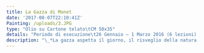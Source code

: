```yaml
---
title: La Gazza di Monet
date: '2017-08-07T22:10:41Z'
Painting: /uploads/3.JPG
type: "Olio su Cartone telato\tCM 50x35"
details: "Periodo di esecuzione\t26 Gennaio – 1 Marzo 2016 (6 lezioni) *Questo quadro l’ho iniziato e terminato al corso in 6 lezioni."
description: "\_*La gazza aspetta il giorno, il risveglio della natura, attende...\nlì nel suo luogo sicuro, *\n\n*la pace è intorno a sè, guarda la sua ombra e gioisce del\nlieve calore sulle piume.*\n\n*Pensa che oggi può volare, osserva da lassù il suo giardino\nper poi farvi ritorno la sera.*\n\n*\_“La gazza” amo\nquesto dipinto per la sensazione di pace che mi trasmette, i colori caldi e\nluminosi.*"
---
```



